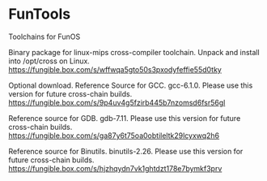# FunTools
Toolchains for FunOS

Binary package for linux-mips cross-compiler toolchain. 
Unpack and install into /opt/cross on Linux.
https://fungible.box.com/s/wffwqa5gto50s3pxodyfeffie55d0tky

Optional download.
Reference Source for GCC.  gcc-6.1.0.  Please use this version for future cross-chain builds.
https://fungible.box.com/s/9p4uv4g5fzirb445b7nzomsd6fsr56gl

Reference source for GDB.  gdb-7.11.  Please use this version for future cross-chain builds.
https://fungible.box.com/s/ga87y6t75oa0obtileltk29lcyxwq2h6

Reference source for Binutils.  binutils-2.26.  Please use this version for future cross-chain builds.
https://fungible.box.com/s/hjzhqydn7vk1ghtdzt178e7bymkf3prv

